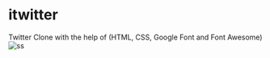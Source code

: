# itwitter
Twitter Clone with the help of (HTML, CSS, Google Font and Font Awesome)
![ss](https://user-images.githubusercontent.com/82982529/212408493-fdb5a50b-2dfe-4513-ab4a-76e40f82627f.png)
